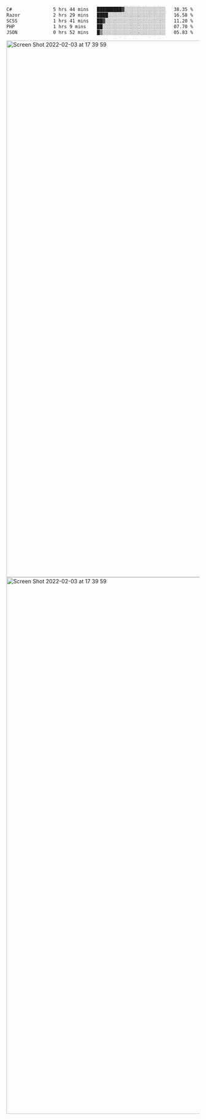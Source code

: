 <!--START_SECTION:waka-->

```txt
C#               5 hrs 44 mins   █████████▓░░░░░░░░░░░░░░░   38.35 %
Razor            2 hrs 29 mins   ████░░░░░░░░░░░░░░░░░░░░░   16.58 %
SCSS             1 hrs 41 mins   ██▓░░░░░░░░░░░░░░░░░░░░░░   11.20 %
PHP              1 hrs 9 mins    ██░░░░░░░░░░░░░░░░░░░░░░░   07.70 %
JSON             0 hrs 52 mins   █▒░░░░░░░░░░░░░░░░░░░░░░░   05.83 %
```

<!--END_SECTION:waka-->

<img width="1400" alt="Screen Shot 2022-02-03 at 17 39 59" src="https://user-images.githubusercontent.com/45716542/152387304-f2b60485-53a6-4f4b-a818-5cefb1b0c0ae.png">
<img width="1400" alt="Screen Shot 2022-02-03 at 17 39 59" src="https://user-images.githubusercontent.com/45716542/152387273-ea5cdf21-2a45-44da-8bef-00c1763b1d42.png">
